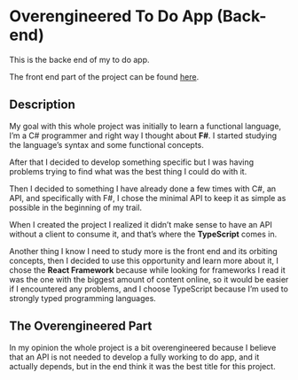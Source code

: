 # Overengineered To Do App (Back-end)

This is the backe end of my to do app.

The front end part of the project can be found [here](https://github.com/RicardoKromerCavati/TSToDoApp).

## Description

My goal with this whole project was initially to learn a functional language, I’m a C# programmer and right way I thought about **F#**. I started studying the language’s syntax and some functional concepts.

After that I decided to develop something specific but I was having problems trying to find what was the best thing I could do with it.

Then I decided to something I have already done a few times with C#, an API, and specifically with F#, I chose the minimal API to keep it as simple as possible in the beginning of my trail.

When I created the project I realized it didn’t make sense to have an API without a client to consume it, and that’s where the **TypeScript** comes in.

Another thing I know I need to study more is the front end and its orbiting concepts, then I decided to use this opportunity and learn more about it, I chose the **React Framework** because while looking for frameworks I read it was the one with the biggest amount of content online, so it would be easier if I encountered any problems, and I choose TypeScript because I’m used to strongly typed programming languages.

## The Overengineered Part
In my opinion the whole project is a bit overengineered because I believe that an API is not needed to develop a fully working to do app, and it actually depends, but in the end think it was the best title for this project.
